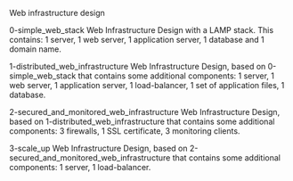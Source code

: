 Web infrastructure design

0-simple_web_stack
Web Infrastructure Design with a LAMP stack. This contains: 1 server, 1 web server, 1 application server, 1 database and 1 domain name.

1-distributed_web_infrastructure
Web Infrastructure Design, based on 0-simple_web_stack that contains some additional components: 1 server, 1 web server, 1 application server, 1 load-balancer, 1 set of application files, 1 database.

2-secured_and_monitored_web_infrastructure
Web Infrastructure Design, based on 1-distributed_web_infrastructure that contains some additional components: 3 firewalls, 1 SSL certificate, 3 monitoring clients.

3-scale_up
Web Infrastructure Design, based on 2-secured_and_monitored_web_infrastructure that contains some additional components: 1 server, 1 load-balancer.
